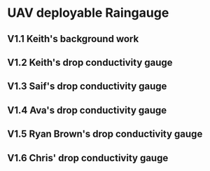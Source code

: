 # UAV deployable Raingauge


## V1.1 Keith's background work

## V1.2 Keith's drop conductivity gauge

## V1.3 Saif's drop conductivity gauge

## V1.4 Ava's drop conductivity gauge

## V1.5 Ryan Brown's drop conductivity gauge

## V1.6 Chris' drop conductivity gauge














